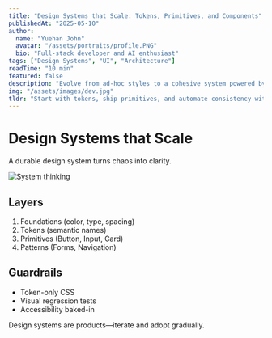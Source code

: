 ```yaml
---
title: "Design Systems that Scale: Tokens, Primitives, and Components"
publishedAt: "2025-05-10"
author:
  name: "Yuehan John"
  avatar: "/assets/portraits/profile.PNG"
  bio: "Full-stack developer and AI enthusiast"
tags: ["Design Systems", "UI", "Architecture"]
readTime: "10 min"
featured: false
description: "Evolve from ad-hoc styles to a cohesive system powered by tokens and composable primitives."
img: "/assets/images/dev.jpg"
tldr: "Start with tokens, ship primitives, and automate consistency with linting and visuals."
---
```


# Design Systems that Scale

A durable design system turns chaos into clarity.

![System thinking](/assets/graphics/kaewtaartsupply.jpg)

## Layers

1. Foundations (color, type, spacing)
2. Tokens (semantic names)
3. Primitives (Button, Input, Card)
4. Patterns (Forms, Navigation)

## Guardrails

- Token-only CSS
- Visual regression tests
- Accessibility baked-in

Design systems are products—iterate and adopt gradually.
